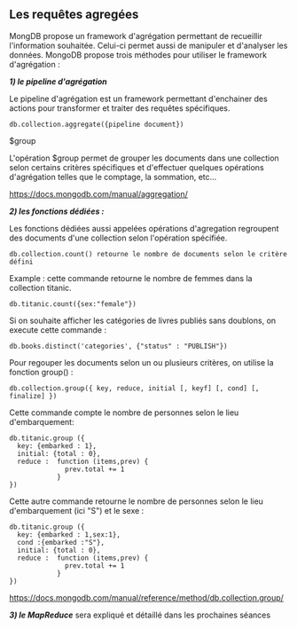 ## Les requêtes agregées ##

MongDB propose un framework d'agrégation permettant de recueillir l'information souhaitée. Celui-ci permet aussi de manipuler et 
d'analyser les données. MongoDB propose trois méthodes pour utiliser le framework d'agrégation :

***1) le pipeline d'agrégation***

Le pipeline d'agrégation est un framework permettant d'enchainer des actions pour transformer et traiter des requêtes spécifiques.
```
db.collection.aggregate({pipeline document})
```
$group

L'opération $group permet de grouper les documents dans une collection selon certains critères spécifiques et d'effectuer quelques opérations d'agrégation telles que le comptage, la sommation, etc...

https://docs.mongodb.com/manual/aggregation/

 ***2) les fonctions dédiées :***
 
 Les fonctions dédiées aussi appelées opérations d'agregation regroupent des documents d'une collection selon l'opération spécifiée.
 ```
 db.collection.count() retourne le nombre de documents selon le critère défini
 ```
 Example : cette commande retourne le nombre de femmes dans la collection titanic.
 ```
 db.titanic.count({sex:"female"}) 
 ```
 Si on souhaite afficher les catégories de livres publiés sans doublons, on execute cette commande : 
 ```
 db.books.distinct('categories', {"status" : "PUBLISH"})
 ```
 Pour regouper les documents selon un ou plusieurs critères, on utilise la fonction group() : 
 ```
 db.collection.group({ key, reduce, initial [, keyf] [, cond] [, finalize] })
 ```
 Cette commande compte le nombre de personnes selon le lieu d'embarquement:
  ```
 db.titanic.group ({
    key: {embarked : 1},
    initial: {total : 0},
    reduce :  function (items,prev) {
                prev.total += 1
              }
})
```

Cette autre commande retourne le nombre de personnes selon le lieu d'embarquement (ici "S") et le sexe :

  ```
 db.titanic.group ({
    key: {embarked : 1,sex:1},
    cond :{embarked :"S"},
    initial: {total : 0},
    reduce :  function (items,prev) {
                prev.total += 1
              }
})
``` 
 https://docs.mongodb.com/manual/reference/method/db.collection.group/

 ***3)  le MapReduce*** sera expliqué et détaillé dans les prochaines séances
 




